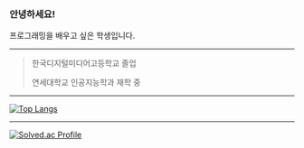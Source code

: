 ### 안녕하세요!

프로그래밍을 배우고 싶은 학생입니다.

---

>한국디지털미디어고등학교 졸업
>
>연세대학교 인공지능학과 재학 중

---


[![Top Langs](https://github-readme-stats.vercel.app/api/top-langs/?username=woduq1414&layout=compact)](https://github.com/anuraghazra/github-readme-stats)

---

[![Solved.ac Profile](http://mazassumnida.wtf/api/v2/generate_badge?boj=woduq1414)](https://solved.ac/woduq1414/)
